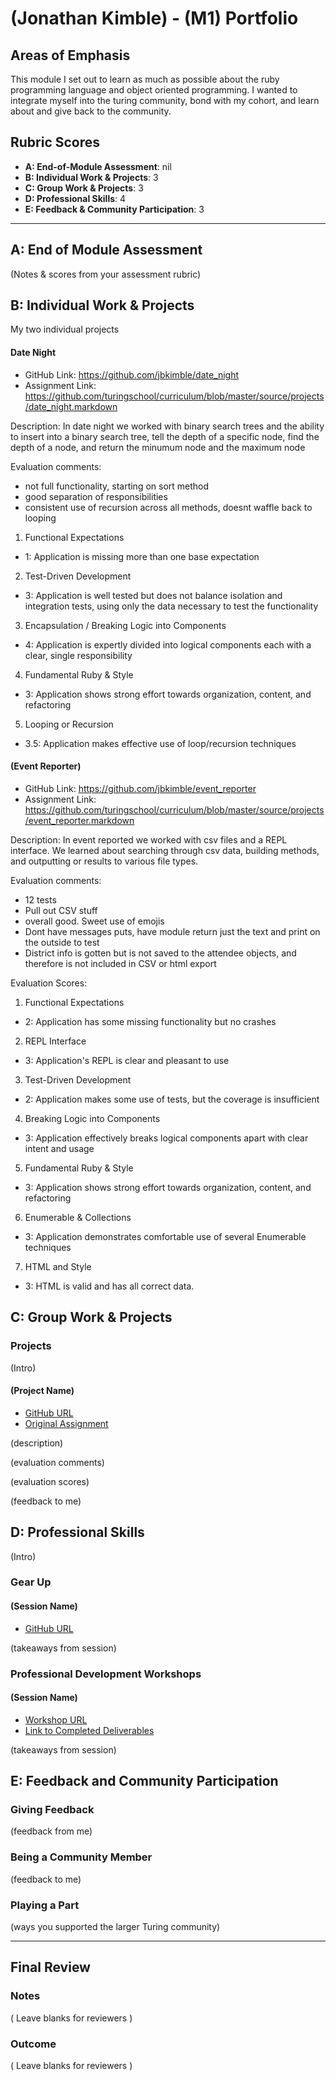 # (Jonathan Kimble) - (M1) Portfolio

## Areas of Emphasis

This module I set out to learn as much as possible about the ruby programming language and object oriented programming.  I wanted to integrate myself into the turing community, bond with my cohort, and learn about and give back to the community.

## Rubric Scores

* **A: End-of-Module Assessment**: nil
* **B: Individual Work & Projects**: 3
* **C: Group Work & Projects**: 3
* **D: Professional Skills**: 4
* **E: Feedback & Community Participation**: 3

-----------------------

## A: End of Module Assessment

(Notes & scores from your assessment rubric)


## B: Individual Work & Projects

My two individual projects 

#### Date Night
* GitHub Link: https://github.com/jbkimble/date_night
* Assignment Link: https://github.com/turingschool/curriculum/blob/master/source/projects/date_night.markdown

Description: In date night we worked with binary search trees and the ability to insert into a binary search tree, tell the depth of a specific node, find the depth of a node, and return the minumum node and the maximum node

Evaluation comments:
* not full functionality, starting on sort method
* good separation of responsibilities
* consistent use of recursion across all methods, doesnt waffle back to looping

1. Functional Expectations
* 1: Application is missing more than one base expectation
2. Test-Driven Development
* 3: Application is well tested but does not balance isolation and integration tests, using only the data necessary to test the functionality
3. Encapsulation / Breaking Logic into Components
* 4: Application is expertly divided into logical components each with a clear, single responsibility
4. Fundamental Ruby & Style
* 3: Application shows strong effort towards organization, content, and refactoring
5. Looping or Recursion
* 3.5: Application makes effective use of loop/recursion techniques

#### (Event Reporter)

* GitHub Link: https://github.com/jbkimble/event_reporter
* Assignment Link: https://github.com/turingschool/curriculum/blob/master/source/projects/event_reporter.markdown

Description: In event reported we worked with csv files and a REPL interface.  We learned about searching through csv data, building methods, and outputting or results to various file types.
 
Evaluation comments:
* 12 tests
* Pull out CSV stuff
* overall good. Sweet use of emojis
* Dont have messages puts, have module return just the text and print on the outside to test
* District info is gotten but is not saved to the attendee objects, and therefore is not included in CSV or html export

Evaluation Scores:
1. Functional Expectations
  * 2: Application has some missing functionality but no crashes
2. REPL Interface
 * 3: Application's REPL is clear and pleasant to use
3. Test-Driven Development
 * 2: Application makes some use of tests, but the coverage is insufficient
4. Breaking Logic into Components
* 3: Application effectively breaks logical components apart with clear intent and usage
5. Fundamental Ruby & Style
* 3: Application shows strong effort towards organization, content, and refactoring
6. Enumerable & Collections
* 3: Application demonstrates comfortable use of several Enumerable techniques
7. HTML and Style
* 3: HTML is valid and has all correct data.

## C: Group Work & Projects

### Projects

(Intro)

#### (Project Name)

* [GitHub URL]()
* [Original Assignment]()

(description)

(evaluation comments)

(evaluation scores)

(feedback to me)

## D: Professional Skills
(Intro)

### Gear Up
#### (Session Name)

* [GitHub URL]()

(takeaways from session)


### Professional Development Workshops
#### (Session Name)

* [Workshop URL]()
* [Link to Completed Deliverables]()

(takeaways from session)

## E: Feedback and Community Participation

### Giving Feedback

(feedback from me)

### Being a Community Member

(feedback to me)

### Playing a Part

(ways you supported the larger Turing community)

------------------

## Final Review

### Notes

( Leave blanks for reviewers )

### Outcome

( Leave blanks for reviewers )
